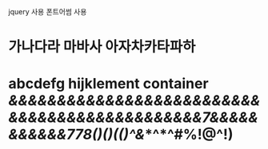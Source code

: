 jquery 사용
폰트어썸 사용

# 가나다라 마바사 아자차카타파하
# abcdefg hijklement container **&&&&&&&&&&&&&&&&&&&&&&&&&&&&&&&&&&&&&&&&&&&&&&7&&&&&&&&&&&778*()()*(*()^&**^*^#%!@^!)